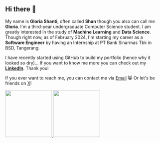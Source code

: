 ## Hi there 👋

My name is **Gloria Shanti**, often called **Shan** though you also can call me **Gloria**. I'm a third-year undergraduate Computer Science student.
I am greatly interested in the study of **Machine Learning** and **Data Science**. Though right now, as of February 2024, I'm starting my career as a **Software Engineer** by having an Internship at PT Bank Sinarmas Tbk in BSD, Tangerang.

I have recently started using GitHub to build my portfolio (hence why it looked so dry)...
If you want to know me more you can check out my **[LinkedIn](https://www.linkedin.com/in/gloria-shanti-wulandaru-a0ab21216/)**.
Thank you!

If you ever want to reach me, you can contact me via [Email](https://mail.google.com/mail/?view=cm&fs=1&to=contactme.gloriashanti@gmail.com) 😸
Or let's be friends on [X](/https://twitter.com/in_sainthy)!

<!--
<p align="left">
<a href="https://github.com/shannnbe">
  <img height="150em" src="https://github-readme-stats-eight-theta.vercel.app/api?username=shannnbe&show_icons=true&theme=algolia&include_all_commits=true&count_private=true"/>
  <img height="150em" src="https://github-readme-stats-eight-theta.vercel.app/api/top-langs/?username=shannnbe&layout=compact&langs_count=8&theme=algolia"/>
</a>
</p>
!-->

<p align="left">
<a href="https://github.com/shannnbe">
  <img height="150em" src="https://github-readme-stats.vercel.app/api?username=shannnbe&theme=vue-dark&show_icons=true&hide_border=true&count_private=true"/>
  <img height="150em" src="https://github-readme-stats.vercel.app/api/top-langs/?username=shannnbe&theme=vue-dark&show_icons=true&hide_border=true&layout=compact"/>
</a>
</p>



<!--
**shannnbe/shannnbe** is a ✨ _special_ ✨ repository because its `README.md` (this file) appears on your GitHub profile.

Here are some ideas to get you started:

- 🔭 I’m currently working on ...
- 🌱 I’m currently learning ...
- 👯 I’m looking to collaborate on ...
- 🤔 I’m looking for help with ...
- 💬 Ask me about ...
- 📫 How to reach me: ...
- 😄 Pronouns: ...
- ⚡ Fun fact: ...
-->
